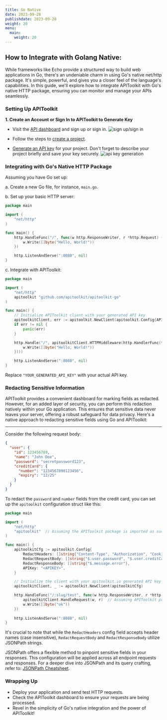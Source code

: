 ```yaml
---
title: Go Native
date: 2023-09-28
publishdate: 2023-09-28
weight: 20
menu:
  main:
    weight: 20
---
```


## How to Integrate with Golang Native:

While frameworks like Echo provide a structured way to build web applications in Go, there's an undeniable charm in using Go's native net/http package. It's simple, powerful, and gives you a closer feel of the language's capabilities. In this guide, we'll explore how to integrate APIToolkit with Go's native HTTP package, ensuring you can monitor and manage your APIs seamlessly.

### Setting Up APIToolkit

**1. Create an Account or Sign In to APIToolkit to Generate Key**

- Visit the [API dashboard](https://app.apitoolkit.io) and sign up or sign in.
  ![sign up/sign in](/signin.png)
  
- Follow the steps to [create a project](/docs/dashboard/creating-a-project/).

- [Generate an API key](/docs/dashboard/generating-api-keys) for your project. Don't forget to describe your project briefly and save your key securely.
  ![api key generation](/api-key-generation.png)

### Integrating with Go's Native HTTP Package

Assuming you have Go set up:

a. Create a new Go file, for instance, `main.go`.

b. Set up your basic HTTP server:

```go
package main

import (
	"net/http"
)

func main() {
	http.HandleFunc("/", func(w http.ResponseWriter, r *http.Request) {
		w.Write([]byte("Hello, World!"))
	})

	http.ListenAndServe(":8080", nil)
}
```

c. Integrate with APIToolkit:

```go
package main

import (
	"net/http"
	apitoolkit "github.com/apitoolkit/apitoolkit-go"
)

func main() {
	// Initialize APIToolkit client with your generated API key
	apitoolkitClient, err := apitoolkit.NewClient(apitoolkit.Config{APIKey: "YOUR_GENERATED_API_KEY"})
	if err != nil {
		panic(err)
	}

	http.Handle("/", apitoolkitClient.HTTPMiddleware(http.HandlerFunc(func(w http.ResponseWriter, r *http.Request) {
		w.Write([]byte("Hello, World!"))
	})))

	http.ListenAndServe(":8080", nil)
}
```

Replace `"YOUR_GENERATED_API_KEY"` with your actual API key.

### Redacting Sensitive Information

APIToolkit provides a convenient dashboard for marking fields as redacted. However, for an added layer of security, you can perform this redaction natively within your Go application. This ensures that sensitive data never leaves your server, offering a robust safeguard for data privacy. Here's a native approach to redacting sensitive fields using Go and APIToolkit:

---

Consider the following request body:

```json
{
  "user": {
    "id": 123456789,
    "name": "John Doe",
    "password": "secretpassword123",
    "creditCard": {
      "number": "1234567890123456",
      "expiry": "12/25"
    }
  }
}
```

To redact the `password` and `number` fields from the credit card, you can set up the `apitoolkit` configuration struct like this:

```go
package main

import (
	"net/http"
	"apitoolkit"  // Assuming the APIToolkit package is imported as such
)

func main() {
	apitoolkitCfg := apitoolkit.Config{
        RedactHeaders: []string{"Content-Type", "Authorization", "Cookies"}, // Redacting both request and response headers
        RedactRequestBody: []string{"$.user.password", "$.user.creditCard.number"},
        RedactResponseBody: []string{"$.message.error"},
        APIKey: "<APIKEY>",
    }

	// Initialize the client with your apitoolkit.io generated API key
	apitoolkitClient, _ := apitoolkit.NewClient(apitoolkitCfg)

	http.HandleFunc("/:slug/test", func(w http.ResponseWriter, r *http.Request) {
		apitoolkitClient.HandleRequest(w, r)  // Assuming APIToolkit provides such a method. Replace with the actual function if different.
		w.Write([]byte("ok"))
	})
	
	http.ListenAndServe(":8080", nil)
}
```

It's crucial to note that while the `RedactHeaders` config field accepts header names (case insensitive), `RedactRequestBody` and `RedactResponseBody` utilize JSONPath strings.

JSONPath offers a flexible method to pinpoint sensitive fields in your responses. This configuration will be applied across all endpoint requests and responses. For a deeper dive into JSONPath and its query crafting, refer to: [JSONPath Cheatsheet](https://lzone.de/cheat-sheet/JSONPath).

### Wrapping Up

- Deploy your application and send test HTTP requests.
- Check the APIToolkit dashboard to ensure your requests are being processed.
- Revel in the simplicity of Go's native integration and the power of APIToolkit!
